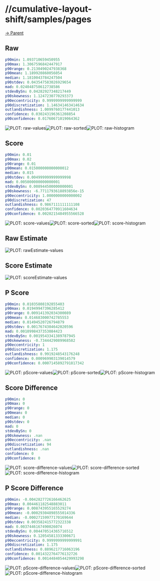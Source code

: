 
# //cumulative-layout-shift/samples/pages

[→ Parent](../..)


## Raw


```yaml
p90min: 1.093710659450955
p90max: 1.3067596842447917
p90range: 0.2130490247938368
p90mean: 1.189920860056054
median: 1.1810043784247504
p90stdev: 0.043547583026929654
mad: 0.024048758612738586
stdevBySn: 0.04282927348217449
p90skewness: 1.1247230770293373
p90eccentricity: 0.9999999999999999
p90discretization: 1.146341463414634
outlandishness: 1.0099760177441013
confidence: 0.030243196361208854
p90confidence: 0.01760671019064362

```

![PLOT: raw-values](./raw/values.svg)![PLOT: raw-sorted](./raw/sorted.svg)![PLOT: raw-histogram](./raw/histogram.svg)
## Score


```yaml
p90min: 0.01
p90max: 0.02
p90range: 0.01
p90mean: 0.015000000000000012
median: 0.015
p90stdev: 0.004999999999999998
mad: 0.005000000000000001
stdevBySn: 0.008944500000000001
p90skewness: -6.7711793618893856e-15
p90eccentricity: 1.0000000000000002
p90discretization: 47
outlandishness: 0.9867111111111108
confidence: 0.0020364770911604634
p90confidence: 0.0020215484955566528

```

![PLOT: score-values](./score/values.svg)![PLOT: score-sorted](./score/sorted.svg)![PLOT: score-histogram](./score/histogram.svg)
## Raw Estimate

![PLOT: rawEstimate-values](./rawEstimate/values.svg)
## Score Estimate

![PLOT: scoreEstimate-values](./scoreEstimate/values.svg)
## P Score


```yaml
p90min: 0.01035808192855403
p90max: 0.01949947396285412
p90range: 0.009141392034300089
p90mean: 0.014683000742785553
median: 0.01494520726794879
p90stdev: 0.0017674304642020596
mad: 0.0010998437353084423
stdevBySn: 0.0019543341389787945
p90skewness: -0.7344429089968582
p90eccentricity: 1
p90discretization: 1.175
outlandishness: 0.9919248543176248
confidence: 0.000969903139014579
p90confidence: 0.0007145892791817342

```

![PLOT: pScore-values](./pScore/values.svg)![PLOT: pScore-sorted](./pScore/sorted.svg)![PLOT: pScore-histogram](./pScore/histogram.svg)
## Score Difference


```yaml
p90min: 0
p90max: 0
p90range: 0
p90mean: 0
median: 0
p90stdev: 0
mad: 0
stdevBySn: 0
p90skewness: .nan
p90eccentricity: .nan
p90discretization: 94
outlandishness: .nan
confidence: 0
p90confidence: 0

```

![PLOT: score-difference-values](./score-difference/values.svg)![PLOT: score-difference-sorted](./score-difference/sorted.svg)![PLOT: score-difference-histogram](./score-difference/histogram.svg)
## P Score Difference


```yaml
p90min: -0.0042827726166462625
p90max: 0.004461182548883011
p90range: 0.008743955165529274
p90mean: -0.00029304898555014336
median: -0.00027159977170169644
p90stdev: 0.003582415772322338
mad: 0.0037446167490026074
stdevBySn: 0.004470514365716512
p90skewness: 0.12054581333300671
p90eccentricity: 0.9999999999999991
p90discretization: 1.175
outlandishness: 0.8896217716063196
confidence: 0.0014322764776132726
p90confidence: 0.0014484054429993298

```

![PLOT: pScore-difference-values](./pScore-difference/values.svg)![PLOT: pScore-difference-sorted](./pScore-difference/sorted.svg)![PLOT: pScore-difference-histogram](./pScore-difference/histogram.svg)
